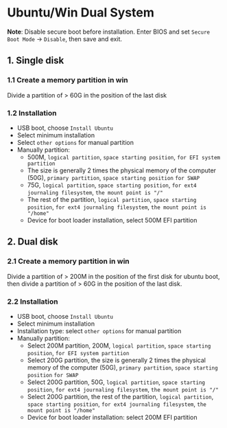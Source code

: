 # Ubuntu/Win Dual System

**Note**: Disable secure boot before installation. Enter BIOS and set `Secure Boot Mode` -> `Disable`, then save and exit.

## 1. Single disk
### 1.1 Create a memory partition in win
Divide a partition of > 60G in the position of the last disk

### 1.2 Installation
- USB boot, choose `Install Ubuntu`
- Select minimum installation
- Select `other options` for manual partition
- Manually partition:
  - 500M, `logical partition`, `space starting position`, `for EFI system partition`
  - The size is generally 2 times the physical memory of the computer (50G), `primary partition`, `space starting position` `for SWAP`
  - 75G, `logical partition`, `space starting position`, `for ext4 journaling filesystem`, `the mount point is "/"`
  - The rest of the partition, `logical partition`, `space starting position`, `for ext4 journaling filesystem`, `the mount point is "/home"`
  - Device for boot loader installation, select 500M EFI partition


## 2. Dual disk
### 2.1 Create a memory partition in win
Divide a partition of > 200M in the position of the first disk for ubuntu boot, then divide a partition of > 60G in the position of the last disk.

### 2.2 Installation
- USB boot, choose `Install Ubuntu`
- Select minimum installation
- Installation type: select `other options` for  manual partition
- Manually partition:
  - Select 200M partition, 200M, `logical partition`, `space starting position`, `for EFI system partition`
  - Select 200G partition, the size is generally 2 times the physical memory of the computer (50G), `primary partition`, `space starting position` `for SWAP`
  - Select 200G partition, 50G, `logical partition`, `space starting position`, `for ext4 journaling filesystem`, `the mount point is "/"`
  - Select 200G partition, the rest of the partition, `logical partition`, `space starting position`, `for ext4 journaling filesystem`, `the mount point is "/home"`
  - Device for boot loader installation: select 200M EFI partition
